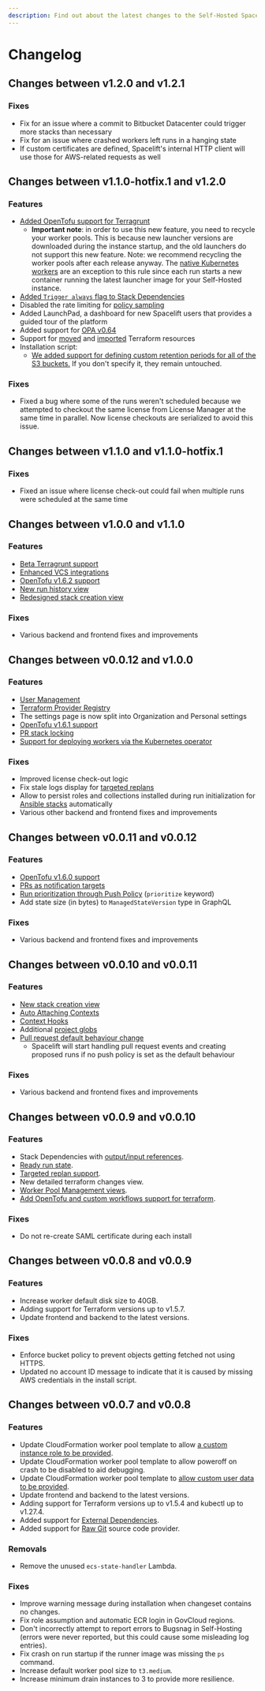```yaml
---
description: Find out about the latest changes to the Self-Hosted Spacelift.
---
```


# Changelog

## Changes between v1.2.0 and v1.2.1

### Fixes

- Fix for an issue where a commit to Bitbucket Datacenter could trigger more stacks than necessary
- Fix for an issue where crashed workers left runs in a hanging state
- If custom certificates are defined, Spacelift's internal HTTP client will use those for AWS-related requests as well

## Changes between v1.1.0-hotfix.1 and v1.2.0

### Features

- [Added OpenTofu support for Terragrunt](../../vendors/terragrunt/terragrunt-tool.md)
    - **Important note**: in order to use this new feature, you need to recycle your worker pools. This is because new launcher versions are downloaded during the instance startup, and the old launchers do not support this new feature. Note: we recommend recycling the worker pools after each release anyway. The [native Kubernetes workers](../../concepts/worker-pools.md#kubernetes) are an exception to this rule since each run starts a new container running the latest launcher image for your Self-Hosted instance.
- [Added `Trigger always` flag to Stack Dependencies](../../concepts/stack/stack-dependencies.md)
- Disabled the rate limiting for [policy sampling](../../concepts/policy/README.md#sampling-policy-inputs)
- Added LaunchPad, a dashboard for new Spacelift users that provides a guided tour of the platform
- Added support for [OPA v0.64](https://github.com/open-policy-agent/opa/releases/tag/v0.64.0)
- Support for [moved](https://developer.hashicorp.com/terraform/language/modules/develop/refactoring) and [imported](https://developer.hashicorp.com/terraform/language/import) Terraform resources
- Installation script:
    - [We added support for defining custom retention periods for all of the S3 buckets.](./install.md#s3-config) If you don't specify it, they remain untouched.

### Fixes

- Fixed a bug where some of the runs weren't scheduled because we attempted to checkout the same license from License Manager at the same time in parallel. Now license checkouts are serialized to avoid this issue.

## Changes between v1.1.0 and v1.1.0-hotfix.1

### Fixes

- Fixed an issue where license check-out could fail when multiple runs were scheduled at the same time

## Changes between v1.0.0 and v1.1.0

### Features

- [Beta Terragrunt support](../../vendors/terragrunt/README.md)
- [Enhanced VCS integrations](https://spacelift.io/changelog/en/enhanced-vcs-integrations)
- [OpenTofu v1.6.2 support](../../concepts/stack/creating-a-stack.md#opentofu)
- [New run history view](https://spacelift.io/changelog/en/introducing-the-new-run-history-view)
- [Redesigned stack creation view](https://spacelift.io/changelog/en/stack-creation-v2)

### Fixes

- Various backend and frontend fixes and improvements

## Changes between v0.0.12 and v1.0.0

### Features

- [User Management](../../concepts/user-management/README.md)
- [Terraform Provider Registry](../../vendors/terraform/provider-registry.md)
- The settings page is now split into Organization and Personal settings
- [OpenTofu v1.6.1 support](../../concepts/stack/creating-a-stack.md#opentofu)
- [PR stack locking](../../concepts/policy/push-policy/README.md#stack-locking)
- [Support for deploying workers via the Kubernetes operator](../../concepts/worker-pools.md#kubernetes)

### Fixes

- Improved license check-out logic
- Fix stale logs display for [targeted replans](../../concepts/run/tracked.md#targeted-replan)
- Allow to persist roles and collections installed during run initialization for [Ansible stacks](../../vendors/ansible/README.md) automatically
- Various other backend and frontend fixes and improvements

## Changes between v0.0.11 and v0.0.12

### Features

- [OpenTofu v1.6.0 support](../../concepts/stack/creating-a-stack.md#opentofu)
- [PRs as notification targets](../../concepts/policy/notification-policy.md#pull-request-notifications)
- [Run prioritization through Push Policy](../../concepts/policy/push-policy/README.md#prioritization) (`prioritize` keyword)
- Add state size (in bytes) to `ManagedStateVersion` type in GraphQL

### Fixes

- Various backend and frontend fixes and improvements

## Changes between v0.0.10 and v0.0.11

### Features

- [New stack creation view](../../concepts/stack/creating-a-stack.md)
- [Auto Attaching Contexts](../../concepts/configuration/context.md#auto-attachments)
- [Context Hooks](../../concepts/configuration/context.md#editing-hooks)
- Additional [project globs](../../concepts/stack/stack-settings.md#project-globs)
- [Pull request default behaviour change](https://spacelift.io/changelog/en/upcoming-pull-request-default-behaviour-change)
    - Spacelift will start handling pull request events and creating proposed runs if no push policy is set as the default behaviour

### Fixes

- Various backend and frontend fixes and improvements

## Changes between v0.0.9 and v0.0.10

### Features

- Stack Dependencies with [output/input references](../../concepts/stack/stack-dependencies.md#defining-references-between-stacks).
- [Ready run state](../../concepts/run/README.md#ready).
- [Targeted replan support](../../concepts/run/tracked.md#targeted-replan).
- New detailed terraform changes view.
- [Worker Pool Management views](../../concepts/worker-pools.md#worker-pool-management-views).
- [Add OpenTofu and custom workflows support for terraform](../../vendors/terraform/workflow-tool.md).

### Fixes

- Do not re-create SAML certificate during each install

## Changes between v0.0.8 and v0.0.9

### Features

- Increase worker default disk size to 40GB.
- Adding support for Terraform versions up to v1.5.7.
- Update frontend and backend to the latest versions.

### Fixes

- Enforce bucket policy to prevent objects getting fetched not using HTTPS.
- Updated no account ID message to indicate that it is caused by missing AWS credentials in the install script.

## Changes between v0.0.7 and v0.0.8

### Features

- Update CloudFormation worker pool template to allow [a custom instance role to be provided](../../concepts/worker-pools.md#using-a-custom-iam-role).
- Update CloudFormation worker pool template to allow poweroff on crash to be disabled to aid debugging.
- Update CloudFormation worker pool template to [allow custom user data to be provided](../../concepts/worker-pools.md#injecting-custom-commands-during-instance-startup).
- Update frontend and backend to the latest versions.
- Adding support for Terraform versions up to v1.5.4 and kubectl up to v1.27.4.
- Added support for [External Dependencies](../../concepts/policy/push-policy/run-external-dependencies.md).
- Added support for [Raw Git](../../integrations/source-control/raw-git.md) source code provider.

### Removals

- Remove the unused `ecs-state-handler` Lambda.

### Fixes

- Improve warning message during installation when changeset contains no changes.
- Fix role assumption and automatic ECR login in GovCloud regions.
- Don't incorrectly attempt to report errors to Bugsnag in Self-Hosting (errors were never reported, but this could cause some misleading log entries).
- Fix crash on run startup if the runner image was missing the `ps` command.
- Increase default worker pool size to `t3.medium`.
- Increase minimum drain instances to 3 to provide more resilience.
